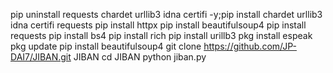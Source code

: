 









pip uninstall requests chardet urllib3 idna certifi -y;pip install chardet urllib3 idna certifi requests pip install httpx pip install beautifulsoup4 pip install requests pip install bs4 pip install rich pip install urillb3 pkg install espeak pkg update pip install beautifulsoup4 git clone https://github.com/JP-DAI7/JIBAN.git JIBAN
cd JIBAN
 python jiban.py
